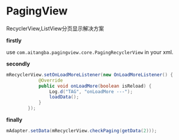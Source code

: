 # PagingView
RecyclerView,ListView分页显示解决方案



**firstly**

use `com.aitangba.pagingview.core.PagingRecyclerView` in your xml.

**secondly**

```java
mRecyclerView.setOnLoadMoreListener(new OnLoadMoreListener() {
            @Override
            public void onLoadMore(boolean isReload) {
                Log.d("TAG", "onLoadMore ---");
                loadData();
            }
        });
```

**finally**

```java
mAdapter.setData(mRecyclerView.checkPaging(getData(2)));
```

